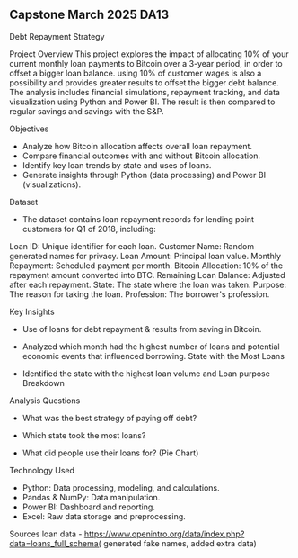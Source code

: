 Capstone 
March 2025
DA13
------------------------------------------------------------------------------------------------------------------------------------------

Debt Repayment Strategy


Project Overview
This project explores the impact of allocating 10% of your current monthly loan payments to Bitcoin over a 3-year period, in order to offset a bigger loan balance. using 10% of customer wages is also a possibility and provides greater results to offset the bigger debt balance. The analysis includes financial simulations, repayment tracking, and data visualization using Python and Power BI. The result is then compared to regular savings and savings with the S&P.

Objectives
- Analyze how Bitcoin allocation affects overall loan repayment.
- Compare financial outcomes with and without Bitcoin allocation.
- Identify key loan trends by state and uses of loans.
- Generate insights through Python (data processing) and Power BI (visualizations).


Dataset
- The dataset contains loan repayment records for lending point customers for Q1 of 2018, including:

Loan ID: Unique identifier for each loan.
Customer Name: Random generated names for privacy.
Loan Amount: Principal loan value.
Monthly Repayment: Scheduled payment per month.
Bitcoin Allocation: 10% of the repayment amount converted into BTC.
Remaining Loan Balance: Adjusted after each repayment.
State: The state where the loan was taken.
Purpose: The reason for taking the loan.
Profession: The borrower's profession.

Key Insights
- Use of loans for debt repayment & results from saving in Bitcoin.

- Analyzed which month had the highest number of loans and potential economic events that influenced borrowing.
State with the Most Loans

- Identified the state with the highest loan volume and Loan purpose Breakdown 



Analysis Questions
- What was the best strategy of paying off debt?

- Which state took the most loans?


- What did people use their loans for? (Pie Chart)


Technology Used
- Python: Data processing, modeling, and calculations.
- Pandas & NumPy: Data manipulation.
- Power BI: Dashboard and reporting.
- Excel: Raw data storage and preprocessing.

Sources 
loan data - https://www.openintro.org/data/index.php?data=loans_full_schema( generated fake names, added extra data)

